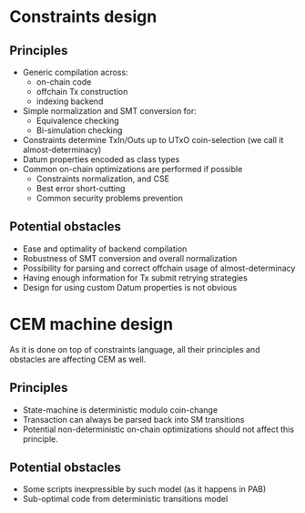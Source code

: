# Constraints design

## Principles

* Generic compilation across:
    * on-chain code
    * offchain Tx construction
    * indexing backend
* Simple normalization and SMT conversion for:
    * Equivalence checking
    * Bi-simulation checking
* Constraints determine TxIn/Outs up to UTxO coin-selection (we call it almost-determinacy)
* Datum properties encoded as class types
* Common on-chain optimizations are performed if possible
    * Constraints normalization, and CSE
    * Best error short-cutting
    * Common security problems prevention

## Potential obstacles

* Ease and optimality of backend compilation
* Robustness of SMT conversion and overall normalization
* Possibility for parsing and correct offchain usage of almost-determinacy
* Having enough information for Tx submit retrying strategies
* Design for using custom Datum properties is not obvious

# CEM machine design

As it is done on top of constraints language,
all their principles and obstacles are affecting CEM as well.

## Principles

* State-machine is deterministic modulo coin-change
* Transaction can always be parsed back into SM transitions
* Potential non-deterministic on-chain optimizations should not affect this principle.

## Potential obstacles

* Some scripts inexpressible by such model (as it happens in PAB)
* Sub-optimal code from deterministic transitions model
